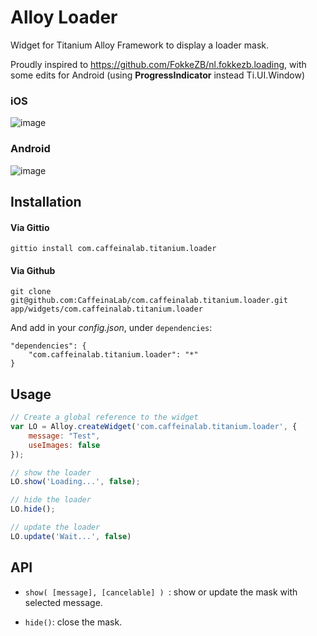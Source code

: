 # Alloy Loader

Widget for Titanium Alloy Framework to display a loader mask.

Proudly inspired to https://github.com/FokkeZB/nl.fokkezb.loading, with some edits for Android (using **ProgressIndicator** instead Ti.UI.Window)

### iOS

![image](http://cl.ly/image/1i0H3K153z3e/loaderios.jpg)

### Android

![image](http://cl.ly/image/2R0H393g393z/loaderand.jpg)


## Installation

#### Via Gittio

```
gittio install com.caffeinalab.titanium.loader
```

#### Via Github

```
git clone git@github.com:CaffeinaLab/com.caffeinalab.titanium.loader.git app/widgets/com.caffeinalab.titanium.loader
```

And add in your *config.json*, under `dependencies`:

```
"dependencies": {
    "com.caffeinalab.titanium.loader": "*"
}
```

## Usage

```javascript
// Create a global reference to the widget
var LO = Alloy.createWidget('com.caffeinalab.titanium.loader', {
	message: "Test",
	useImages: false
});

// show the loader
LO.show('Loading...', false);

// hide the loader
LO.hide();

// update the loader
LO.update('Wait...', false)

```

## API

* `show( [message], [cancelable] ) `: show or update the mask with selected message.

* `hide()`: close the mask.
